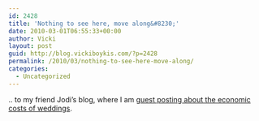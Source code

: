 ```yaml
---
id: 2428
title: 'Nothing to see here, move along&#8230;'
date: 2010-03-01T06:55:33+00:00
author: Vicki
layout: post
guid: http://blog.vickiboykis.com/?p=2428
permalink: /2010/03/nothing-to-see-here-move-along/
categories:
  - Uncategorized
---
```

.. to my friend Jodi&#8217;s blog, where I am [guest posting about the economic costs of weddings](http://www.economistsdoitwithmodels.com/2010/02/26/90000-or-a-piece-of-marzipan-cake-opportunity-cost-and-interest-wedding-edition).